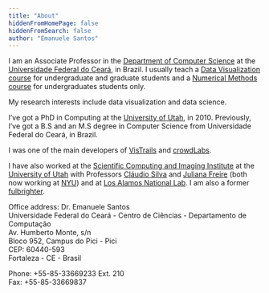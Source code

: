 ```yaml
---
title: "About"
hiddenFromHomePage: false
hiddenFromSearch: false
author: "Emanuele Santos"
---
```


<p>I am an Associate Professor in the <a href="http://portal.dc.ufc.br/">Department of Computer Science</a> at the <a href="http://www.ufc.br">Universidade Federal do Ceará</a>, in Brazil. I usually teach a <a href="/datavis-course/">Data Visualization course</a> for undergraduate and graduate students and a <a href="https://www.youtube.com/watch?v=wFUdTZukl7U&list=PLomBG50UAP0m9ukqkap2GqlPXOBUq8FaL">Numerical Methods course</a> for undergraduates students only.</p>
        
<p>My research interests include data visualization and data science.</p>

<p>I’ve got a PhD in Computing at the <a href="http://www.utah.edu">University of Utah</a>, in 2010. Previously, I’ve got a B.S and an M.S degree in Computer Science from Universidade Federal do Ceará, in Brazil. </p>

<p>I was one of the main developers of <a href="http://www.vistrails.org">VisTrails</a> and <a href="http://www.crowdlabs.org">crowdLabs</a>.</p>

<p>I have also worked at the <a href="http://www.sci.utah.edu">Scientific Computing and Imaging Institute</a> at the <a href="http://www.utah.edu">University of Utah</a> with Professors <a href="https://engineering.nyu.edu/faculty/claudio-silva">Cláudio Silva</a> and <a href="https://engineering.nyu.edu/faculty/juliana-freire">Juliana Freire</a> (both now working at <a href="https://engineering.nyu.edu/">NYU</a>) and at <a href="http://www.lanl.gov">Los Alamos National Lab</a>. I am also a former <a href="http://www.iie.org/Fulbright/">fulbrighter</a>. </p>


Office address:
Dr. Emanuele Santos<br>
Universidade Federal do Ceará - Centro de Ciências - Departamento de Computação<br>
Av. Humberto Monte, s/n <br>
Bloco 952, Campus do Pici - Pici<br> 
CEP: 60440-593<br>
Fortaleza - CE - Brasil<br>

Phone: +55-85-33669233 Ext. 210 <br>
Fax: +55-85-33669837<br>
